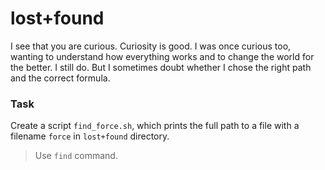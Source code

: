 # lost+found

<p data-story-username="aberonshin">I see that you are curious. Curiosity is good. I was once curious too, wanting to understand how everything works and to change the world for the better. I still do. But I sometimes doubt whether I chose the right path and the correct formula.</p>

### Task

Create a script `find_force.sh`, which prints the full path to a file with a filename `force` in `lost+found` directory.

> Use `find` command.
